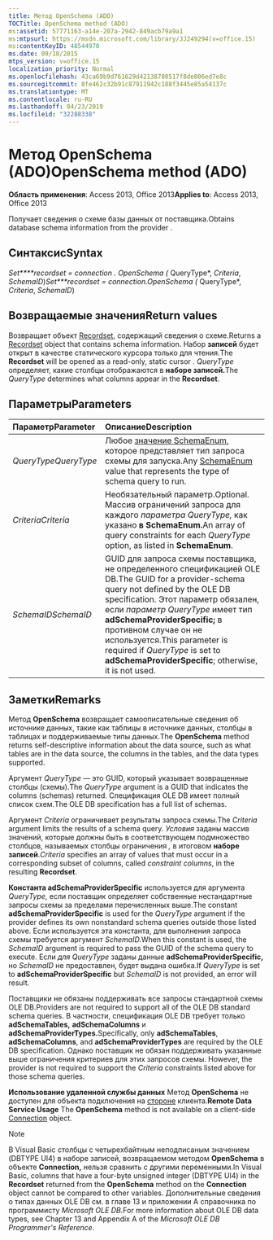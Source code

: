 ```yaml
---
title: Метод OpenSchema (ADO)
TOCTitle: OpenSchema method (ADO)
ms:assetid: 57771163-a14e-207a-2942-849acb79a9a1
ms:mtpsurl: https://msdn.microsoft.com/library/JJ249294(v=office.15)
ms:contentKeyID: 48544970
ms.date: 09/18/2015
mtps_version: v=office.15
localization_priority: Normal
ms.openlocfilehash: 43ca69b9d761629d42138780517f8de806ed7e8c
ms.sourcegitcommit: 8fe462c32b91c87911942c188f3445e85a54137c
ms.translationtype: MT
ms.contentlocale: ru-RU
ms.lasthandoff: 04/23/2019
ms.locfileid: "32288338"
---
```

# <a name="openschema-method-ado"></a><span data-ttu-id="7dde7-102">Метод OpenSchema (ADO)</span><span class="sxs-lookup"><span data-stu-id="7dde7-102">OpenSchema method (ADO)</span></span>

<span data-ttu-id="7dde7-103">**Область применения**: Access 2013, Office 2013</span><span class="sxs-lookup"><span data-stu-id="7dde7-103">**Applies to**: Access 2013, Office 2013</span></span>

<span data-ttu-id="7dde7-104">Получает сведения о схеме базы данных от поставщика.</span><span class="sxs-lookup"><span data-stu-id="7dde7-104">Obtains database schema information from the provider .</span></span>

## <a name="syntax"></a><span data-ttu-id="7dde7-105">Синтаксис</span><span class="sxs-lookup"><span data-stu-id="7dde7-105">Syntax</span></span>

<span data-ttu-id="7dde7-106">**Set\*\*\*\*recordset*  =  *connection .* OpenSchema (* QueryType\*, *Criteria*, *SchemaID*)</span><span class="sxs-lookup"><span data-stu-id="7dde7-106">**Set\*\*\*recordset* = *connection*.OpenSchema (* QueryType\*, *Criteria*, *SchemaID*)</span></span>

## <a name="return-values"></a><span data-ttu-id="7dde7-107">Возвращаемые значения</span><span class="sxs-lookup"><span data-stu-id="7dde7-107">Return values</span></span>

<span data-ttu-id="7dde7-108">Возвращает объект [Recordset,](recordset-object-ado.md) содержащий сведения о схеме.</span><span class="sxs-lookup"><span data-stu-id="7dde7-108">Returns a [Recordset](recordset-object-ado.md) object that contains schema information.</span></span> <span data-ttu-id="7dde7-109">Набор **записей** будет открыт в качестве статического курсора только для чтения.</span><span class="sxs-lookup"><span data-stu-id="7dde7-109">The **Recordset** will be opened as a read-only, static cursor .</span></span> <span data-ttu-id="7dde7-110">*QueryType* определяет, какие столбцы отображаются в **наборе записей.**</span><span class="sxs-lookup"><span data-stu-id="7dde7-110">The *QueryType* determines what columns appear in the **Recordset**.</span></span>

## <a name="parameters"></a><span data-ttu-id="7dde7-111">Параметры</span><span class="sxs-lookup"><span data-stu-id="7dde7-111">Parameters</span></span>

|<span data-ttu-id="7dde7-112">Параметр</span><span class="sxs-lookup"><span data-stu-id="7dde7-112">Parameter</span></span>|<span data-ttu-id="7dde7-113">Описание</span><span class="sxs-lookup"><span data-stu-id="7dde7-113">Description</span></span>|
|:--------|:----------|
|<span data-ttu-id="7dde7-114">*QueryType*</span><span class="sxs-lookup"><span data-stu-id="7dde7-114">*QueryType*</span></span> |<span data-ttu-id="7dde7-115">Любое [значение SchemaEnum,](schemaenum.md) которое представляет тип запроса схемы для запуска.</span><span class="sxs-lookup"><span data-stu-id="7dde7-115">Any [SchemaEnum](schemaenum.md) value that represents the type of schema query to run.</span></span>|
|<span data-ttu-id="7dde7-116">*Criteria*</span><span class="sxs-lookup"><span data-stu-id="7dde7-116">*Criteria*</span></span> |<span data-ttu-id="7dde7-117">Необязательный параметр.</span><span class="sxs-lookup"><span data-stu-id="7dde7-117">Optional.</span></span> <span data-ttu-id="7dde7-118">Массив ограничений запроса для каждого *параметра QueryType,* как указано **в SchemaEnum.**</span><span class="sxs-lookup"><span data-stu-id="7dde7-118">An array of query constraints for each *QueryType* option, as listed in **SchemaEnum**.</span></span>|
|<span data-ttu-id="7dde7-119">*SchemaID*</span><span class="sxs-lookup"><span data-stu-id="7dde7-119">*SchemaID*</span></span> |<span data-ttu-id="7dde7-120">GUID для запроса схемы поставщика, не определенного спецификацией OLE DB.</span><span class="sxs-lookup"><span data-stu-id="7dde7-120">The GUID for a provider-schema query not defined by the OLE DB specification.</span></span> <span data-ttu-id="7dde7-121">Этот параметр обязален, если *параметр QueryType* имеет тип **adSchemaProviderSpecific;** в противном случае он не используется.</span><span class="sxs-lookup"><span data-stu-id="7dde7-121">This parameter is required if *QueryType* is set to **adSchemaProviderSpecific**; otherwise, it is not used.</span></span>|

## <a name="remarks"></a><span data-ttu-id="7dde7-122">Заметки</span><span class="sxs-lookup"><span data-stu-id="7dde7-122">Remarks</span></span>

<span data-ttu-id="7dde7-123">Метод **OpenSchema** возвращает самоописательные сведения об источнике данных, такие как таблицы в источнике данных, столбцы в таблицах и поддерживаемые типы данных.</span><span class="sxs-lookup"><span data-stu-id="7dde7-123">The **OpenSchema** method returns self-descriptive information about the data source, such as what tables are in the data source, the columns in the tables, and the data types supported.</span></span>

<span data-ttu-id="7dde7-124">Аргумент *QueryType* — это GUID, который указывает возвращенные столбцы (схемы).</span><span class="sxs-lookup"><span data-stu-id="7dde7-124">The *QueryType* argument is a GUID that indicates the columns (schemas) returned.</span></span> <span data-ttu-id="7dde7-125">Спецификация OLE DB имеет полный список схем.</span><span class="sxs-lookup"><span data-stu-id="7dde7-125">The OLE DB specification has a full list of schemas.</span></span>

<span data-ttu-id="7dde7-126">Аргумент *Criteria* ограничивает результаты запроса схемы.</span><span class="sxs-lookup"><span data-stu-id="7dde7-126">The *Criteria* argument limits the results of a schema query.</span></span> <span data-ttu-id="7dde7-127">*Условия* заданы массив значений, которые должны быть в соответствующем подмножество столбцов, называемых столбцы ограничения *,* в итоговом **наборе записей**.</span><span class="sxs-lookup"><span data-stu-id="7dde7-127">*Criteria* specifies an array of values that must occur in a corresponding subset of columns, called *constraint columns*, in the resulting **Recordset**.</span></span>

<span data-ttu-id="7dde7-128">**Константа adSchemaProviderSpecific** используется для аргумента *QueryType,* если поставщик определяет собственные нестандартные запросы схемы за пределами перечисленных выше.</span><span class="sxs-lookup"><span data-stu-id="7dde7-128">The constant **adSchemaProviderSpecific** is used for the *QueryType* argument if the provider defines its own nonstandard schema queries outside those listed above.</span></span> <span data-ttu-id="7dde7-129">Если используется эта константа, для выполнения запроса схемы требуется аргумент *SchemaID.*</span><span class="sxs-lookup"><span data-stu-id="7dde7-129">When this constant is used, the *SchemaID* argument is required to pass the GUID of the schema query to execute.</span></span> <span data-ttu-id="7dde7-130">Если *для QueryType* заданы данные **adSchemaProviderSpecific,** но *SchemaID* не предоставлен, будет выдана ошибка.</span><span class="sxs-lookup"><span data-stu-id="7dde7-130">If *QueryType* is set to **adSchemaProviderSpecific** but *SchemaID* is not provided, an error will result.</span></span>

<span data-ttu-id="7dde7-131">Поставщики не обязаны поддерживать все запросы стандартной схемы OLE DB.</span><span class="sxs-lookup"><span data-stu-id="7dde7-131">Providers are not required to support all of the OLE DB standard schema queries.</span></span> <span data-ttu-id="7dde7-132">В частности, спецификация OLE DB требует только **adSchemaTables,** **adSchemaColumns** и **adSchemaProviderTypes.**</span><span class="sxs-lookup"><span data-stu-id="7dde7-132">Specifically, only **adSchemaTables**, **adSchemaColumns**, and **adSchemaProviderTypes** are required by the OLE DB specification.</span></span> <span data-ttu-id="7dde7-133">Однако поставщик не обязан поддерживать указанные выше ограничения критериев для этих запросов схемы. </span><span class="sxs-lookup"><span data-stu-id="7dde7-133">However, the provider is not required to support the *Criteria* constraints listed above for those schema queries.</span></span>

<span data-ttu-id="7dde7-134">**Использование удаленной службы данных** Метод **OpenSchema** не доступен для объекта подключения на [стороне](connection-object-ado.md) клиента.</span><span class="sxs-lookup"><span data-stu-id="7dde7-134">**Remote Data Service Usage** The **OpenSchema** method is not available on a client-side [Connection](connection-object-ado.md) object.</span></span>

> [!NOTE]
> <span data-ttu-id="7dde7-135">В Visual Basic столбцы с четырехбайтным неподписаным значением (DBTYPE UI4) в наборе записей, возвращаемом методом **OpenSchema** в объекте  **Connection,** нельзя сравнить с другими переменными.</span><span class="sxs-lookup"><span data-stu-id="7dde7-135">In Visual Basic, columns that have a four-byte unsigned integer (DBTYPE UI4) in the **Recordset** returned from the **OpenSchema** method on the **Connection** object cannot be compared to other variables.</span></span> <span data-ttu-id="7dde7-136">Дополнительные сведения о типах данных OLE DB см. в главе 13 и приложении A справочника по программисту *Microsoft OLE DB.*</span><span class="sxs-lookup"><span data-stu-id="7dde7-136">For more information about OLE DB data types, see Chapter 13 and Appendix A of the *Microsoft OLE DB Programmer's Reference*.</span></span>


